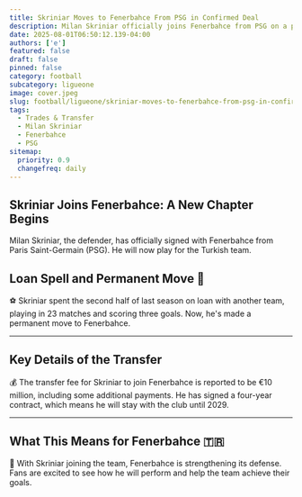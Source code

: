 ```yaml
---
title: Skriniar Moves to Fenerbahce From PSG in Confirmed Deal
description: Milan Skriniar officially joins Fenerbahce from PSG on a permanent deal.
date: 2025-08-01T06:50:12.139-04:00
authors: ['e']
featured: false
draft: false
pinned: false
category: football
subcategory: ligueone
image: cover.jpeg
slug: football/ligueone/skriniar-moves-to-fenerbahce-from-psg-in-confirmed-deal
tags:
  - Trades & Transfer
  - Milan Skriniar
  - Fenerbahce
  - PSG
sitemap:
  priority: 0.9
  changefreq: daily
---
```


## Skriniar Joins Fenerbahce: A New Chapter Begins
Milan Skriniar, the defender, has officially signed with Fenerbahce from Paris Saint-Germain (PSG). He will now play for the Turkish team.

## Loan Spell and Permanent Move 🤝
⚽ Skriniar spent the second half of last season on loan with another team, playing in 23 matches and scoring three goals. Now, he's made a permanent move to Fenerbahce.

---

## Key Details of the Transfer 
💰 The transfer fee for Skriniar to join Fenerbahce is reported to be €10 million, including some additional payments. He has signed a four-year contract, which means he will stay with the club until 2029.

---

## What This Means for Fenerbahce 🇹🇷
💪 With Skriniar joining the team, Fenerbahce is strengthening its defense. Fans are excited to see how he will perform and help the team achieve their goals.